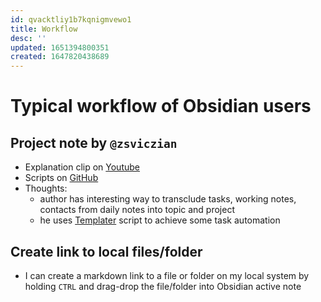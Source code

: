```yaml
---
id: qvacktliy1b7kqnigmvewo1
title: Workflow
desc: ''
updated: 1651394800351
created: 1647820438689
---
```

# Typical workflow of Obsidian users

## Project note by `@zsviczian`

- Explanation clip on [Youtube](https://www.youtube.com/watch?v=qIKg_1FNUgk)
- Scripts on [GitHub](https://gist.github.com/zsviczian/fd3fcae4e2c4fa2be668756dca59da06)
- Thoughts: 
    - author has interesting way to transclude tasks, working notes, contacts from daily notes into topic and project
    - he uses [Templater](https://silentvoid13.github.io/Templater/) script to achieve some task automation

## Create link to local files/folder

- I can create a markdown link to a file or folder on my local system by holding `CTRL` and drag-drop the file/folder into Obsidian active note